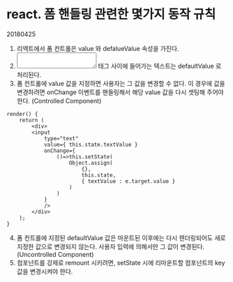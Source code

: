 # react. 폼 핸들링 관련한 몇가지 동작 규칙

20180425



1. 리엑트에서 폼 컨트롤은  value 와 defalueValue 속성을 가진다.
2. <textarea></textarea> 태그 사이에 들어가는 텍스트는 defaultValue 로  처리된다.
3. 폼 컨트롤에 value 값을 지정하면 사용자는 그 값을 변경할 수 없다. 이 경우에 값을 변경하려면 onChange 이벤트를 핸들링해서 해당 value 값을 다시 셋팅해 주어야 한다. (Controlled Component)

```react
render() {
    return (
        <div>
        <input 
        	type="text" 
        	value={ this.state.textValue } 
        	onChange={
        		()=>this.setState( 
        			Object.assign( 
        				{},
                        this.state, 
                        { textValue : e.target.value }
					) 
				)
        	}
        	/>
        </div>
    );
}
```

4. 폼 컨트롤에 지정된 defaultValue 값은 마운트된 이후에는 다시 렌더링되어도 새로 지정한 값으로 변경되지 않는다. 사용자 입력에 의해서만 그 값이 변경된다. (Uncontrolled Component)
5. 컴포넌트를 강제로 remount 시키려면, setState 시에 리마운트할 컴포넌트의 key 값을 변경시켜야 한다.


